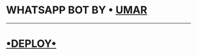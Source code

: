 # WHATSAPP BOT BY • [UMAR](https://github.com/D4X-UMAR)

***

# [•DEPLOY•](https://dashboard.heroku.com/new?button-url=https://github.com/D4X-UMAR/GOLD-MD&template=https://github.com/D4X-UMAR/GOLD-MD)
